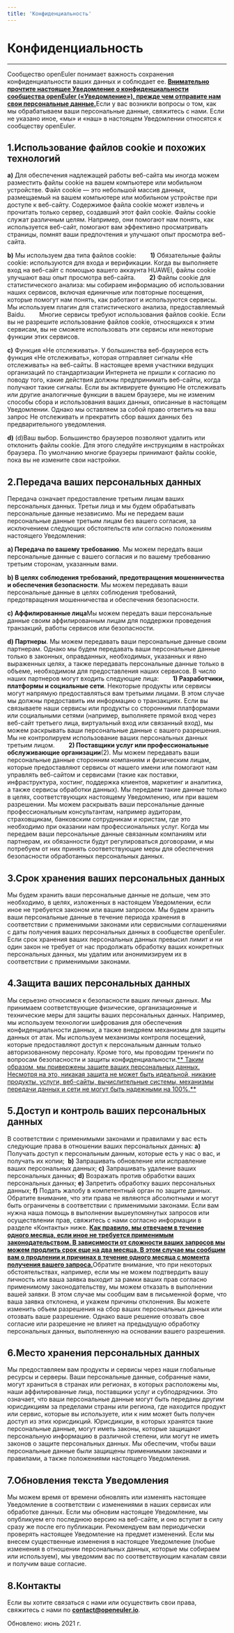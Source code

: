 ```yaml
---
title: 'Конфиденциальность'
---
```


<div class='markdown legal-privacy'>

<h1>Конфиденциальность</h1>

---------

Сообщество openEuler понимает важность сохранения конфиденциальности ваших данных и соблюдает ее. <u>**Внимательно прочтите настоящее Уведомление о конфиденциальности сообщества openEuler («Уведомление»), прежде чем отправите нам свои персональные данные.**</u>Если у вас возникли вопросы о том, как мы обрабатываем ваши персональные данные, свяжитесь с нами. Если не указано иное, «мы» и «наш» в настоящем Уведомлении относятся к сообществу openEuler.

## 1.Использование файлов cookie и похожих технологий

**a)** Для обеспечения надлежащей работы веб-сайта мы иногда можем разместить файлы cookie на вашем компьютере или мобильном устройстве. Файл cookie — это небольшой массив данных, размещаемый на вашем компьютере или мобильном устройстве при доступе к веб-сайту. Содержимое файла cookie может извлечь и прочитать только сервер, создавший этот файл cookie. Файлы cookie служат различным целям. Например, они помогают нам понять, как используется веб-сайт, помогают вам эффективно просматривать страницы, помнят ваши предпочтения и улучшают опыт просмотра веб-сайта.

**b)** Мы используем два типа файлов cookie:
**&emsp;&emsp;1)** Обязательные файлы cookie: используются для входа и верификации. Когда вы выполняете вход на веб-сайт с помощью вашего аккаунта HUAWEI, файлы cookie улучшают ваш опыт просмотра веб-сайта.
**&emsp;&emsp;2)** Файлы cookie для статистического анализа: мы собираем информацию об использовании наших сервисов, включая единичные или повторные посещения, которые помогут нам понять, как работают и используются сервисы. Мы используем плагин для статистического анализа, предоставляемый Baidu.
&emsp;&emsp;Многие сервисы требуют использования файлов cookie. Если вы не разрешите использование файлов cookie, относящихся к этим сервисам, вы не сможете использовать эти сервисы или некоторые функции этих сервисов.

**c)** Функция «Не отслеживать». У большинства веб-браузеров есть функция «Не отслеживать», которая отправляет сигналы «Не отслеживать» на веб-сайты. В настоящее время участники ведущих организаций по стандартизации Интернета не пришли к согласию по поводу того, какие действия должны предпринимать веб-сайты, когда получают такие сигналы. Если вы активируете функцию Не отслеживать или другие аналогичные функции в вашем браузере, мы не изменим способы сбора и использования ваших данных, описанные в настоящем Уведомлении. Однако мы оставляем за собой право ответить на ваш запрос Не отслеживать и прекратить сбор ваших данных без предварительного уведомления.

**d)** (d)Ваш выбор. Большинство браузеров позволяют удалить или отклонить файлы cookie. Для этого следуйте инструкциям в настройках браузера. По умолчанию многие браузеры принимают файлы cookie, пока вы не измените свои настройки.

## 2.Передача ваших персональных данных

Передача означает предоставление третьим лицам ваших персональных данных. Третьи лица и мы будем обрабатывать персональные данные независимо. Мы не передаем ваши персональные данные третьим лицам без вашего согласия, за исключением следующих обстоятельств или согласно положениям настоящего Уведомления:

**a) Передача по вашему требованию**. Мы можем передать ваши персональные данные с вашего согласия и по вашему требованию третьим сторонам, указанным вами.

**b) В целях соблюдения требований, предотвращения мошенничества и обеспечения безопасности**. Мы можем передавать ваши персональные данные в целях соблюдения требований, предотвращения мошенничества и обеспечения безопасности.

**c) Аффилированные лица**Мы можем передать ваши персональные данные своим аффилированным лицам для поддержки проведения транзакций, работы сервисов или безопасности.

**d) Партнеры**. Мы можем передавать ваши персональные данные своим партнерам. Однако мы будем передавать ваши персональные данные только в законных, оправданных, необходимых, указанных и явно выраженных целях, а также передавать персональные данные только в объеме, необходимом для предоставления наших сервисов. В число наших партнеров могут входить следующие лица:
**&emsp;&emsp;1) Разработчики, платформы и социальные сети**. Некоторые продукты или сервисы могут напрямую предоставляться вам третьими лицами. В этом случае мы должны предоставить им информацию о транзакциях. Если вы связываете наши сервисы или продукты со сторонними платформами или социальными сетями (например, выполняете прямой вход через веб-сайт третьего лица, виртуальный вход или связанный вход), мы можем раскрывать ваши персональные данные с вашего разрешения. Мы не контролируем использование ваших персональных данных третьим лицом.
**&emsp;&emsp;2) Поставщики услуг или профессиональные обслуживающие организации**(2). Мы можем передавать ваши персональные данные сторонним компаниям и физическим лицам, которые предоставляют сервисы от нашего имени или помогают нам управлять веб-сайтом и сервисами (такие как поставки, инфраструктура, хостинг, поддержка клиентов, маркетинг и аналитика, а также сервисы обработки данных). Мы передаем такие данные только в целях, соответствующих настоящему Уведомлению, или при вашем разрешении. Мы можем раскрывать ваши персональные данные профессиональным консультантам, например аудиторам, страховщикам, банковским сотрудникам и юристам, где это необходимо при оказании нам профессиональных услуг.
Когда мы передаем ваши персональные данные связанным компаниям или партнерам, их обязанности будут регулироваться договорами, и мы потребуем от них принять соответствующие меры для обеспечения безопасности обработанных персональных данных.

## 3.Срок хранения ваших персональных данных

Мы будем хранить ваши персональные данные не дольше, чем это необходимо, в целях, изложенных в настоящем Уведомлении, если иное не требуется законом или вашим запросом.
Мы будем хранить ваши персональные данные в течение периода хранения в соответствии с применимыми законами или сервисными соглашениями с даты получения ваших персональных данных в сообществе openEuler. Если срок хранения ваших персональных данных превысил лимит и ни один закон не требует от нас продолжать обработку ваших конкретных персональных данных, мы удалим или анонимизируем их в соответствии с применимыми законами.

## 4.Защита ваших персональных данных

Мы серьезно относимся к безопасности ваших личных данных. Мы принимаем соответствующие физические, организационные и технические меры для защиты ваших персональных данных. Например, мы используем технологии шифрования для обеспечения конфиденциальности данных, а также внедряем механизмы для защиты данных от атак. Мы используем механизмы контроля посещений, которые предоставляют доступ к персональным данным только авторизованному персоналу. Кроме того, мы проводим тренинги по вопросам безопасности и защиты конфиденциальности.<u>** Таким образом, мы привержены защите ваших персональных данных. Несмотря на это, никакая защита не может быть идеальной, никакие продукты, услуги, веб-сайты, вычислительные системы, механизмы передачи данных и сети не могут быть надежными на 100%.**</u>

## 5.Доступ и контроль ваших персональных данных

В соответствии с применимыми законами и правилами у вас есть следующие права в отношении ваших персональных данных:
**a)** Получать доступ к персональным данным, которые есть у нас о вас, и получать их копии; 
**b)** Запрашивать обновление или исправление ваших персональных данных;
**c)** Запрашивать удаление ваших персональных данных;
**d)** Возражать против обработки ваших персональных данных;
**e)** Запретить обработку ваших персональных данных;
**f)** Подать жалобу в компетентный орган по защите данных.
Обратите внимание, что эти права не являются абсолютными и могут быть ограничены в соответствии с применимыми законами. Если вам нужна наша помощь в выполнении вышеупомянутых запросов или осуществлении прав, свяжитесь с нами согласно информации в разделе «Контакты» ниже.
<u>**Как правило, мы отвечаем в течение одного месяца, если иное не требуется применимым законодательством. В зависимости от сложности ваших запросов мы можем продлить срок еще на два месяца. В этом случае мы сообщим вам о продлении и причинах в течение одного месяца с момента получения вашего запроса.**</u>Обратите внимание, что при некоторых обстоятельствах, например, если мы не можем подтвердить вашу личность или ваша заявка выходит за рамки ваших прав согласно применимому законодательству, мы можем отказать в выполнении вашей заявки. В этом случае мы сообщим вам в письменной форме, что ваша заявка отклонена, и укажем причины отклонения.
Вы можете изменить объем разрешения на сбор ваших персональных данных или отозвать ваше разрешение. Однако ваше решение отозвать свое согласие или разрешение не влияет на предыдущую обработку персональных данных, выполненную на основании вашего разрешения.

## 6.Место хранения персональных данных

Мы предоставляем вам продукты и сервисы через наши глобальные ресурсы и серверы. Ваши персональные данные, собранные нами, могут храниться в странах или регионах, в которых расположены мы, наши аффилированные лица, поставщики услуг и субподрядчики. Это означает, что ваши персональные данные могут быть переданы другим юрисдикциям за пределами страны или региона, где находится продукт или сервис, которые вы используете, или к ним может быть получен доступ из этих юрисдикций.
Юрисдикции, в которых хранятся такие персональные данные, могут иметь законы, которые защищают персональную информацию в различной степени, или могут не иметь законов о защите персональных данных. Мы обеспечим, чтобы ваши персональные данные были защищены применимыми законами и правилами, а также положениями настоящего Уведомления.

## 7.Обновления текста Уведомления

Мы можем время от времени обновлять или изменять настоящее Уведомление в соответствии с изменениями в наших сервисах или обработке данных. Если мы обновим настоящее Уведомление, мы опубликуем его последнюю версию на веб-сайте, и оно вступит в силу сразу же после его публикации. Рекомендуем вам периодически проверять настоящее Уведомление на предмет изменений. Если мы внесем существенные изменения в настоящее Уведомление (любые изменения в отношении персональных данных, которые мы собираем или используем), мы уведомим вас по соответствующим каналам связи и получим ваше согласие.

## 8.Контакты

Если вы хотите связаться с нами или осуществить свои права, свяжитесь с нами по **<contact@openeuler.io>**.

Обновлено: июнь 2021 г.

</div>
